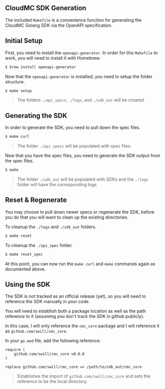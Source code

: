 CloudMC SDK Generation
----------------------

The included `Makefile` is a convenience function for generating the CloudMC Golang SDK via the OpenAPI specification.

## Initial Setup

First, you need to install the `openapi-generator`.  In order for this `Makefile` to work, you will need to install it with Homebrew.

```bash
$ brew install openapi-generator
```

Now that the `openapi-generator` is installed, you need to setup the folder structure.

```bash
$ make setup
```

> The folders `./api_specs`, `./logs`, and `./sdk_out` will be created.

## Generating the SDK

In order to generate the SDK, you need to pull down the spec files.

```bash
$ make curl
```

> The folder `./api_specs` will be populated with spec files.

Now that you have the spec files, you need to generate the SDK output from the spec files.

```bash
$ make
```

> The folder `./sdk_out` will be populated with SDKs and the `./logs` folder will have the corresponding logs.

## Reset & Regenerate

You may choose to pull down newer specs or regenerate the SDK, before you do that you will want to clean up the existing directories.

To cleanup the `./logs` and `./sdk_out` folders.

```bash
$ make reset
```

To cleanup the `./api_spec` folder.

```bash
$ make reset_spec
```

At this point, you can now run the `make curl` and `make` commands again as documented above.

## Using the SDK

The SDK is not tracked as an official release (yet), so you will need to reference the SDK manually in your code.

You will need to establish both a package location as well as the path reference to it (assuming you don't track the SDK in github publicly).

In this case, I will only reference the `cmc_core` package and I will reference it as `github.com/swill/cmc_core`.

In your `go.mod` file, add the following reference:

```
require (
	github.com/swill/cmc_core v0.0.0
)

replace github.com/swill/cmc_core => /path/to/sdk_out/cmc_core
```

> Establishes the import of `github.com/swill/cmc_core` and sets the reference to be the local directory.